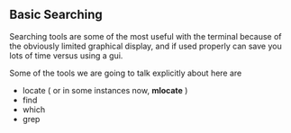 ## Basic Searching

Searching tools are some of the most useful with the terminal because of the obviously limited graphical display, and if used properly can save you lots of time versus using a gui. 

Some of the tools we are going to talk explicitly about here are

* locate ( or in some instances now, **mlocate** )
* find
* which
* grep




